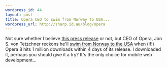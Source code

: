 ```yaml
--- 
wordpress_id: 44
layout: post
title: Opera CEO to swim from Norway to USA...
wordpress_url: http://sharp.id.au/blog/opera
---
```

Not sure whether I believe <a href="http://opera.com/pressreleases/en/2005/04/21/">this press release</a> or not, but CEO of Opera, Jon S. von Tetzchner reckons he&apos;ll <a href="http://opera.com/pressreleases/en/2005/04/21/">swim from Norway to the USA</a> when (if!) Opera 8 hits 1 million downloads within 4 days of its release. I downloaded it, perhaps you should give it a try? It&apos;s the only choice for mobile web development...
